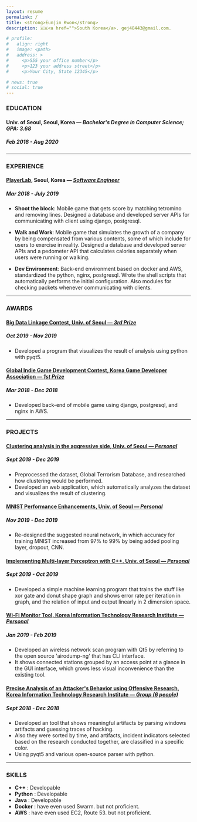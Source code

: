 ```yaml
---
layout: resume
permalink: /
title: <strong>Eunjin Kwon</strong>
description: 🇰🇷<a href="">South Korea</a>. gej48443@gmail.com.

# profile:
#   align: right
#   image: <path>
#   address: >
#     <p>555 your office number</p>
#     <p>123 your address street</p>
#     <p>Your City, State 12345</p>

# news: true
# social: true
---
```


### EDUCATION

#### **Univ. of Seoul**, Seoul, Korea — _Bachelor's Degree in Computer Science; GPA: 3.68_
##### Feb 2016 - Aug 2020

---

### EXPERIENCE

#### [**PlayerLab**](https://www.playerlab.co.kr/?lang=en), Seoul, Korea — [_Software Engineer_]()
##### Mar 2018 - July 2019

- **Shoot the block**: Mobile game that gets score by matching tetromino and removing lines. Designed a database and developed server APIs for communicating with client using django, postgresql.

- **Walk and Work**: Mobile game that simulates the growth of a company by being compensated from various contents, some of which include for users to exercise in reality. Designed a database and developed server APIs and a pedometer API that calculates calories separately when users were running or walking.

- **Dev Environment**: Back-end environment based on docker and AWS, standardized the python, nginx, postgresql. Wrote the shell scripts that automatically performs the initial configuration. Also modules for checking packets whenever communicating with clients.

---

### AWARDS

#### [**Big Data Linkage Contest**, Univ. of Seoul — _3rd Prize_]()
##### Oct 2019 - Nov 2019

- Developed a program that visualizes the result of analysis using python with pyqt5.

#### [**Global Indie Game Development Contest**, Korea Game Developer Association — _1st Prize_]()
##### Mar 2018 - Dec 2018

- Developed back-end of mobile game using django, postgresql, and nginx in AWS.

---

### PROJECTS

#### [**Clustering analysis in the aggressive side**, Univ. of Seoul — _Personal_]()
##### Sept 2019 - Dec 2019

- Preprocessed the dataset, Global Terrorism Database, and researched how clustering would be performed.
- Developed an web application, which automatically analyzes the dataset and visualizes the result of clustering.


#### [**MNIST Performance Enhancements**, Univ. of Seoul — _Personal_]()
##### Nov 2019 - Dec 2019

- Re-designed the suggested neural network, in which accuracy for training MNIST increased from 97% to 99% by being added pooling layer, dropout, CNN.

#### [**Implementing Multi-layer Perceptron with C++**, Univ. of Seoul — _Personal_]()
##### Sept 2019 - Oct 2019

- Developed a simple machine learning program that trains the stuff like xor gate and donut shape graph and shows error rate per iteration in graph, and the relation of input and output linearly in 2 dimension space.

#### [**Wi-Fi Monitor Tool**, Korea Information Technology Research Institute — _Personal_]()
##### Jan 2019 - Feb 2019

- Developed an wireless network scan program with Qt5 by referring to the open source 'airodump-ng' that has CLI interface.
- It shows connected stations grouped by an access point at a glance in the GUI interface, which grows less visual inconvenience than the existing tool.

#### [**Precise Analysis of an Attacker's Behavior using Offensive Research**, Korea Information Technology Research Institute — _Group (6 people)_]()
##### Sept 2018 - Dec 2018

- Developed an tool that shows meaningful artifacts by parsing windows artifacts and guessing traces of hacking.
- Also they were sorted by time, and artifacts, incident indicators selected based on the research conducted together, are classified in a specific color.
- Using pyqt5 and various open-source parser with python.

---

### SKILLS
- **C++** : Developable
- **Python** : Developable
- **Java** : Developable
- **Docker** : have even used Swarm. but not proficient.
- **AWS** : have even used EC2, Route 53. but not proficient.
